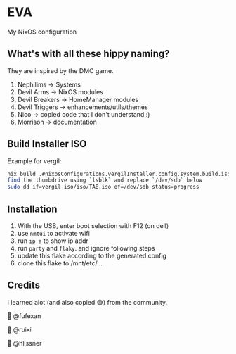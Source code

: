 # EVA

My NixOS configuration

## What's with all these hippy naming?

They are inspired by the DMC game.

1. Nephilims -> Systems
2. Devil Arms -> NixOS modules
3. Devil Breakers -> HomeManager modules
4. Devil Triggers -> enhancements/utils/themes
4. Nico -> copied code that I don't understand :)
4. Morrison -> documentation

## Build Installer ISO

Example for vergil:
``` sh
nix build .#nixosConfigurations.vergilInstaller.config.system.build.isoImage -o vergil-iso
find the thumbdrive using `lsblk` and replace `/dev/sdb` below
sudo dd if=vergil-iso/iso/TAB.iso of=/dev/sdb status=progress
```

## Installation
1. With the USB, enter boot selection with F12 (on dell)
2. use `nmtui` to activate wifi
3. run `ip a` to show ip addr
4. run `party` and `flaky`. and ignore following steps
6. update this flake according to the generated config
7. clone this flake to /mnt/etc/...


##  Credits
I learned alot (and also copied 😅) from the community.

🙇 @fufexan

🙇 @ruixi

🙇 @hlissner


